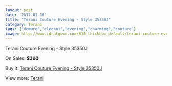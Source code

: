 ```yaml
---
layout: post
date: '2017-01-16'
title: "Terani Couture Evening - Style 35350J"
category: Terani
tags: ["demure","elegant","evening","charming","couture"]
image: http://www.idealgown.com/610-thickbox_default/terani-couture-evening-style-35350j.jpg
---
```

Terani Couture Evening - Style 35350J

On Sales: **$390**
<a href="https://www.idealgown.com/en/terani/243-terani-couture-evening-style-35350j.html"><amp-img layout="responsive" width="600" height="600" src="//www.idealgown.com/610-thickbox_default/terani-couture-evening-style-35350j.jpg" alt="Terani Couture Evening - Style 35350J 0" /></a>
<a href="https://www.idealgown.com/en/terani/243-terani-couture-evening-style-35350j.html"><amp-img layout="responsive" width="600" height="600" src="//www.idealgown.com/611-thickbox_default/terani-couture-evening-style-35350j.jpg" alt="Terani Couture Evening - Style 35350J 1" /></a>

Buy it: [Terani Couture Evening - Style 35350J](https://www.idealgown.com/en/terani/243-terani-couture-evening-style-35350j.html "Terani Couture Evening - Style 35350J")

View more: [Terani](https://www.idealgown.com/en/4-terani "Terani")